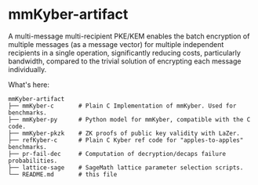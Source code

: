 #   mmKyber-artifact

A multi-message multi-recipient PKE/KEM enables the batch encryption of
multiple messages (as a message vector) for multiple independent recipients
in a single operation, significantly reducing costs, particularly bandwidth,
compared to the trivial solution of encrypting each message individually.

What's here:
```
mmKyber-artifact
├── mmKyber-c       # Plain C Implementation of mmKyber. Used for benchmarks.
├── mmKyber-py      # Python model for mmKyber, compatible with the C code.
├── mmKyber-pkzk    # ZK proofs of public key validity with LaZer.
├── refKyber-c      # Plain C Kyber ref code for "apples-to-apples" benchmarks.
├── pr-fail-dec     # Computation of decryption/decaps failure probabilities.
├── lattice-sage    # SageMath lattice parameter selection scripts.
└── README.md       # this file
```

